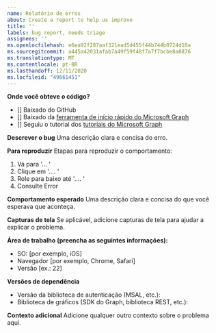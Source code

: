 ```yaml
---
name: Relatório de erros
about: Create a report to help us improve
title: ''
labels: bug report, needs triage
assignees: ''
ms.openlocfilehash: e6ea92f287aaf321ead5d455f44b744b0724d10a
ms.sourcegitcommit: a445a42031afab7a49f59f48f7a7f7bcbe8a8876
ms.translationtype: MT
ms.contentlocale: pt-BR
ms.lasthandoff: 12/11/2020
ms.locfileid: "49661451"
---
```

**Onde você obteve o código?**
- [] Baixado do GitHub
- [] Baixado da [ferramenta de início rápido do Microsoft Graph](https://developer.microsoft.com/graph/quick-start)
- [] Seguiu o tutorial dos [tutoriais do Microsoft Graph](https://docs.microsoft.com/graph/tutorials)

**Descrever o bug** Uma descrição clara e concisa do erro.

**Para reproduzir** Etapas para reproduzir o comportamento:
1. Vá para '... '
2. Clique em '.... '
3. Role para baixo até '.... '
4. Consulte Error

**Comportamento esperado** Uma descrição clara e concisa do que você esperava que aconteça.

**Capturas de tela** Se aplicável, adicione capturas de tela para ajudar a explicar o problema.

**Área de trabalho (preencha as seguintes informações):**
 - SO: [por exemplo, iOS]
 - Navegador [por exemplo, Chrome, Safari]
 - Versão [ex.: 22]

**Versões de dependência**
 - Versão da biblioteca de autenticação (MSAL, etc.):
 - Biblioteca de gráficos (SDK do Graph, biblioteca REST, etc.):  

**Contexto adicional** Adicione qualquer outro contexto sobre o problema aqui.
